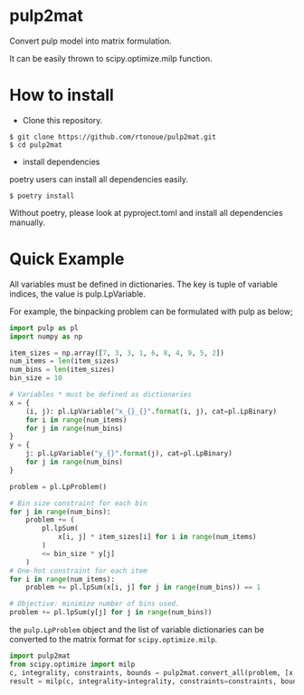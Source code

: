 # pulp2mat

Convert pulp model into matrix formulation.

It can be easily thrown to scipy.optimize.milp function.


# How to install

- Clone this repository.

```
$ git clone https://github.com/rtonoue/pulp2mat.git
$ cd pulp2mat
```

- install dependencies

poetry users can install all dependencies easily.

```
$ poetry install
```

Without poetry, please look at pyproject.toml and install all dependencies manually. 

# Quick Example

All variables must be defined in dictionaries. The key is tuple of variable indices, the value is pulp.LpVariable.

For example, the binpacking problem can be formulated with pulp as below;

```python
import pulp as pl
import numpy as np

item_sizes = np.array([7, 3, 3, 1, 6, 8, 4, 9, 5, 2])
num_items = len(item_sizes)
num_bins = len(item_sizes)
bin_size = 10

# Variables * must be defined as dictionaries
x = {
    (i, j): pl.LpVariable("x_{}_{}".format(i, j), cat=pl.LpBinary)
    for i in range(num_items)
    for j in range(num_bins)
}
y = {
    j: pl.LpVariable("y_{}".format(j), cat=pl.LpBinary)
    for j in range(num_bins)
}

problem = pl.LpProblem()

# Bin size constraint for each bin
for j in range(num_bins):
    problem += (
        pl.lpSum(
            x[i, j] * item_sizes[i] for i in range(num_items)
        )
        <= bin_size * y[j]
    )
# One-hot constraint for each item
for i in range(num_items):
    problem += pl.lpSum(x[i, j] for j in range(num_bins)) == 1

# Objective: minimize number of bins used.
problem += pl.lpSum(y[j] for j in range(num_bins))
```

the ```pulp.LpProblem``` object and the list of variable dictionaries can be converted to the matrix format for ```scipy.optimize.milp```.

```python
import pulp2mat
from scipy.optimize import milp
c, integrality, constraints, bounds = pulp2mat.convert_all(problem, [x, y])
result = milp(c, integrality=integrality, constraints=constraints, bounds=bounds)
```

